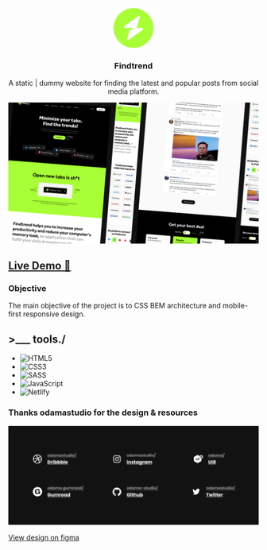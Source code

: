 <!-- PROJECT LOGO -->
<div align="center">
  <a href="https://staticfindtrend.netlify.app/">
    <img src="./images/favicon-256px.png" alt="Logo" width="80" height="80">
  </a>

<h3 align="center">Findtrend</h3>

  <p align="center">
    A static | dummy website for finding the latest and popular posts from social media platform.
</div>

<img src="./images/credit/bg.png" />

## <a href="https://staticfindtrend.netlify.app/">Live Demo 🚀</a>

### Objective
The main objective of the project is to CSS BEM architecture and mobile-first responsive design.


## >___ tools./

- ![HTML5](https://img.shields.io/badge/html5-%23E34F26.svg?style=for-the-badge&logo=html5&logoColor=white)
- ![CSS3](https://img.shields.io/badge/css3-%231572B6.svg?style=for-the-badge&logo=css3&logoColor=white)
- ![SASS](https://img.shields.io/badge/SASS-hotpink.svg?style=for-the-badge&logo=SASS&logoColor=white)
- ![JavaScript](https://img.shields.io/badge/javascript-%23323330.svg?style=for-the-badge&logo=javascript&logoColor=%23F7DF1E)
- ![Netlify](https://img.shields.io/badge/netlify-%23000000.svg?style=for-the-badge&logo=netlify&logoColor=#00C7B7)

### Thanks odamastudio for the design & resources
<img src="./images/credit/links.png">

<a href="https://www.figma.com/community/file/1089887786555738954">View design on figma</a>